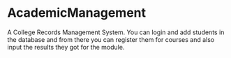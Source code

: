 # AcademicManagement
A College Records Management System. You can login and add students in the database and from there you can register them for courses and also input the results they got for the module. 
